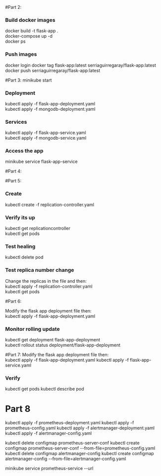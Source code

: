 #Part 2:
### Build docker images
docker build -t flask-app .   
docker-compose up -d   
docker ps 

### Push images
docker login
docker tag flask-app:latest serriaguirregaray/flask-app:latest 
docker push serriaguirregaray/flask-app:latest 

#Part 3:
minikube start

### Deployment
kubectl apply -f flask-app-deployment.yaml  
kubectl apply -f mongodb-deployment.yaml

### Services
kubectl apply -f flask-app-service.yaml  
kubectl apply -f mongodb-service.yaml

### Access the app
minikube service flask-app-service

#Part 4:

#Part 5:

### Create
kubectl create -f replication-controller.yaml  

### Verify its up
kubectl get replicationcontroller  
kubectl get pods  

### Test healing
kubectl delete pod <pod-name>  

### Test replica number change
Change the replicas in the file and then:  
kubectl apply -f replication-controller.yaml  
kubectl get pods  

#Part 6:

Modify the flask app deployment file then:  
kubectl apply -f flask-app-deployment.yaml

### Monitor rolling update
kubectl get deployment flask-app-deployment  
kubectl rollout status deployment/flask-app-deployment

#Part 7:
Modify the flask app deployment file then:  
kubectl apply -f flask-app-deployment.yaml
kubectl apply -f flask-app-service.yaml  

### Verify
kubectl get pods
kubectl describe pod <pod-name>

# Part 8
kubectl apply -f prometheus-deployment.yaml
kubectl apply -f prometheus-config.yaml
kubectl apply -f alertmanager-deployment.yaml
kubectl apply -f alertmanager-config.yaml

kubectl delete configmap prometheus-server-conf
kubectl create configmap prometheus-server-conf --from-file=prometheus-config.yaml
kubectl delete configmap alertmanager-config
kubectl create configmap alertmanager-config --from-file=alertmanager-config.yaml

minikube service prometheus-service --url















